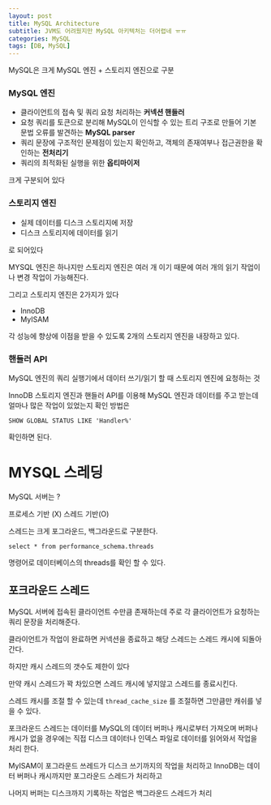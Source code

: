 ```yaml
---
layout: post
title: MySQL Architecture
subtitle: JVM도 어려웠지만 MySQL 아키텍처는 더어렵네 ㅠㅠ
categories: MySQL
tags: [DB, MySQL]
---
```




MySQL은 크게 MySQL 엔진 + 스토리지 엔진으로 구분

### MySQL 엔진

- 클라이언트의 접속 및 쿼리 요청 처리하는 **커넥션 핸들러**
- 요청 쿼리를 토큰으로 분리해 MySQL이 인식할 수 있는 트리 구조로 만들어 기본 문법 오류를 발견하는 **MySQL parser**
- 쿼리 문장에 구조적인 문제점이 있는지 확인하고, 객체의 존재여부나 접근권한을 확인하는 **전처리기**
- 쿼리의 최적화된 실행을 위한 **옵티마이저**

크게 구분되어 있다

### 스토리지 엔진

- 실제 데이터를 디스크 스토리지에 저장
- 디스크 스토리지에 데이터를 읽기

로 되어있다

MYSQL 엔진은 하나지만 스토리지 엔진은 여러 개 이기 때문에 여러 개의 읽기 작업이나 변경 작업이 가능해진다.

그리고 스토리지 엔진은 2가지가 있다

- InnoDB
- MyISAM

각 성능에 향상에 이점을 받을 수 있도록 2개의 스토리지 엔진을 내장하고 있다.

### 핸들러 API

MySQL 엔진의 쿼리 실행기에서 데이터 쓰기/읽기 할 때 스토리지 엔진에 요청하는 것

InnoDB 스토리지 엔진과 핸들러 API를 이용해 MySQL 엔진과 데이터를 주고 받는데 얼마나 많은 작업이 있었는지 확인 방법은 

`SHOW GLOBAL STATUS LIKE 'Handler%'`

확인하면 된다.

# MYSQL 스레딩

MySQL 서버는 ?

프로세스 기반 (X) 스레드 기반(O) 

스레드는 크게 포그라운드, 백그라운드로 구분한다.

`select * from performance_schema.threads`

명령어로 데이터베이스의 threads를 확인 할 수 있다.

## 포크라운드 스레드

MySQL 서버에 접속된 클라이언트 수만큼 존재하는데 주로 각 클라이언트가 요청하는 쿼리 문장을 처리해준다.

클라이언트가 작업이 완료하면 커넥션을 종료하고 해당 스레드는 스레드 캐시에 되돌아간다.

하지만 캐시 스레드의 갯수도 제한이 있다 

만약 캐시 스레드가 꽉 차있으면 스레드 캐시에 넣지않고 스레드를 종료시킨다.

스레드 캐시를 조절 할 수 있는데 `thread_cache_size` 를 조절하면 그만큼만 캐쉬를 넣을 수 있다.

포크라운드 스레드는 데이터를 MySQL의 데이터 버퍼나 캐시로부터 가져오며 버퍼나 캐시가 없을 경우에는 직접 디스크 데이터나 인덱스 파일로 데이터를 읽어와서 작업을 처리 한다.

MyISAM이 포그라운드 쓰레드가 디스크 쓰기까지의 작업을 처리하고 InnoDB는 데이터 버퍼나 캐시까지만 포그라운드 스레드가 처리하고 

나머지 버퍼는 디스크까지 기록하는 작업은 백그라운드 스레드가 처리
